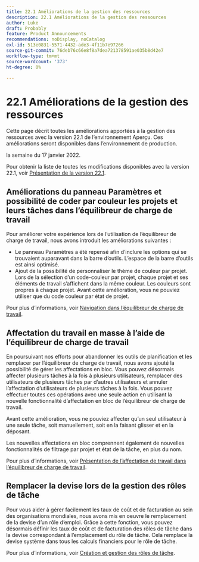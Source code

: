 ```yaml
---
title: 22.1 Améliorations de la gestion des ressources
description: 22.1 Améliorations de la gestion des ressources
author: Luke
draft: Probably
feature: Product Announcements
recommendations: noDisplay, noCatalog
exl-id: 513e0831-5571-4432-ade3-4f11b7e97266
source-git-commit: 76deb76c66e8f8a7dea721378591ae035b8d42e7
workflow-type: tm+mt
source-wordcount: '373'
ht-degree: 0%

---
```


# 22.1 Améliorations de la gestion des ressources

Cette page décrit toutes les améliorations apportées à la gestion des ressources avec la version 22.1 de l’environnement Aperçu. Ces améliorations seront disponibles dans l’environnement de production.

<!--
<MadCap:conditionalText data-mc-conditions="QuicksilverOrClassic.Draft mode">
in January 2022
</MadCap:conditionalText>
-->

la semaine du 17 janvier 2022.

Pour obtenir la liste de toutes les modifications disponibles avec la version 22.1, voir [Présentation de la version 22.1](../../../product-announcements/product-releases/22.1-release-activity/22-1-release-overview.md).

## Améliorations du panneau Paramètres et possibilité de coder par couleur les projets et leurs tâches dans l’équilibreur de charge de travail

Pour améliorer votre expérience lors de l’utilisation de l’équilibreur de charge de travail, nous avons introduit les améliorations suivantes :

* Le panneau Paramètres a été repensé afin d’inclure les options qui se trouvaient auparavant dans la barre d’outils. L’espace de la barre d’outils est ainsi optimisé.
* Ajout de la possibilité de personnaliser le thème de couleur par projet. Lors de la sélection d’un code-couleur par projet, chaque projet et ses éléments de travail s’affichent dans la même couleur. Les couleurs sont propres à chaque projet. Avant cette amélioration, vous ne pouviez utiliser que du code couleur par état de projet.

Pour plus d’informations, voir [Navigation dans l’équilibreur de charge de travail](../../../resource-mgmt/workload-balancer/navigate-the-workload-balancer.md).

## Affectation du travail en masse à l’aide de l’équilibreur de charge de travail

En poursuivant nos efforts pour abandonner les outils de planification et les remplacer par l’équilibreur de charge de travail, nous avons ajouté la possibilité de gérer les affectations en bloc. Vous pouvez désormais affecter plusieurs tâches à la fois à plusieurs utilisateurs, remplacer des utilisateurs de plusieurs tâches par d’autres utilisateurs et annuler l’affectation d’utilisateurs de plusieurs tâches à la fois. Vous pouvez effectuer toutes ces opérations avec une seule action en utilisant la nouvelle fonctionnalité d’affectation en bloc de l’équilibreur de charge de travail.

Avant cette amélioration, vous ne pouviez affecter qu’un seul utilisateur à une seule tâche, soit manuellement, soit en la faisant glisser et en la déposant.

Les nouvelles affectations en bloc comprennent également de nouvelles fonctionnalités de filtrage par projet et état de la tâche, en plus du nom.

Pour plus d’informations, voir [Présentation de l’affectation de travail dans l’équilibreur de charge de travail](../../../resource-mgmt/workload-balancer/assign-work-in-workload-balancer.md).

## Remplacer la devise lors de la gestion des rôles de tâche

Pour vous aider à gérer facilement les taux de coût et de facturation au sein des organisations mondiales, nous avons mis en oeuvre le remplacement de la devise d’un rôle d’emploi. Grâce à cette fonction, vous pouvez désormais définir les taux de coût et de facturation des rôles de tâche dans la devise correspondant à l’emplacement du rôle de tâche. Cela remplace la devise système dans tous les calculs financiers pour le rôle de tâche.

Pour plus d’informations, voir [Création et gestion des rôles de tâche](../../../administration-and-setup/set-up-workfront/organizational-setup/create-manage-job-roles.md).

